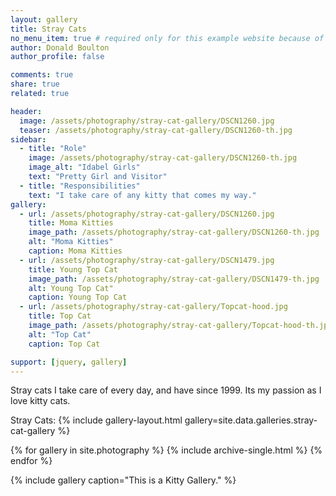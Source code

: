 ```yaml
---
layout: gallery
title: Stray Cats
no_menu_item: true # required only for this example website because of menu construction
author: Donald Boulton
author_profile: false

comments: true
share: true
related: true

header:
  image: /assets/photography/stray-cat-gallery/DSCN1260.jpg
  teaser: /assets/photography/stray-cat-gallery/DSCN1260-th.jpg
sidebar:
  - title: "Role"
    image: /assets/photography/stray-cat-gallery/DSCN1260-th.jpg
    image_alt: "Idabel Girls"
    text: "Pretty Girl and Visitor"
  - title: "Responsibilities"
    text: "I take care of any kitty that comes my way."
gallery:
  - url: /assets/photography/stray-cat-gallery/DSCN1260.jpg
    title: Moma Kitties
    image_path: /assets/photography/stray-cat-gallery/DSCN1260-th.jpg
    alt: "Moma Kitties"
    caption: Moma Kitties
  - url: /assets/photography/stray-cat-gallery/DSCN1479.jpg
    title: Young Top Cat
    image_path: /assets/photography/stray-cat-gallery/DSCN1479-th.jpg
    alt: Young Top Cat"
    caption: Young Top Cat
  - url: /assets/photography/stray-cat-gallery/Topcat-hood.jpg
    title: Top Cat
    image_path: /assets/photography/stray-cat-gallery/Topcat-hood-th.jpg
    alt: "Top Cat"
    caption: Top Cat

support: [jquery, gallery]
---
```


Stray cats I take care of every day, and have since 1999.
Its my passion as I love kitty cats.

Stray Cats:
{% include gallery-layout.html gallery=site.data.galleries.stray-cat-gallery %}

{% for gallery in site.photography %}
  {% include archive-single.html %}
{% endfor %}

{% include gallery caption="This is a Kitty Gallery." %}